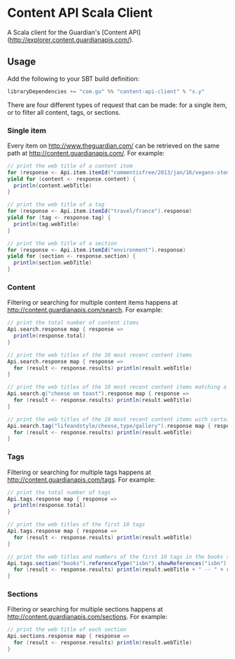 Content API Scala Client
========================

A Scala client for the Guardian's [Content API] (http://explorer.content.guardianapis.com/).


Usage
-----

Add the following to your SBT build definition:

```scala
libraryDependencies += "com.gu" %% "content-api-client" % "x.y"
```

There are four different types of request that can be made: for a single item, or to filter all content, tags, or sections.

### Single item

Every item on http://www.theguardian.com/ can be retrieved on the same path at http://content.guardianapis.com/. For example:

```scala
// print the web title of a content item
for (response <- Api.item.itemId("commentisfree/2013/jan/16/vegans-stomach-unpalatable-truth-quinoa").response)
yield for (content <- response.content) {
  println(content.webTitle)
}

// print the web title of a tag
for (response <- Api.item.itemId("travel/france").response)
yield for (tag <- response.tag) {
  println(tag.webTitle)
}

// print the web title of a section
for (response <- Api.item.itemId("environment").response)
yield for (section <- response.section) {
  println(section.webTitle)
}
```

### Content

Filtering or searching for multiple content items happens at http://content.guardianapis.com/search. For example:

```scala
// print the total number of content items
Api.search.response map { response =>
  println(response.total)
}

// print the web titles of the 10 most recent content items
Api.search.response map { response =>
  for (result <- response.results) println(result.webTitle)
}

// print the web titles of the 10 most recent content items matching a search term
Api.search.q("cheese on toast").response map { response =>
  for (result <- response.results) println(result.webTitle)
}

// print the web titles of the 10 most recent content items with certain tags
Api.search.tag("lifeandstyle/cheese,type/gallery").response map { response =>
  for (result <- response.results) println(result.webTitle)
}
```

### Tags

Filtering or searching for multiple tags happens at http://content.guardianapis.com/tags. For example:

```scala
// print the total number of tags
Api.tags.response map { response =>
  println(response.total)
}

// print the web titles of the first 10 tags
Api.tags.response map { response =>
  for (result <- response.results) println(result.webTitle)
}

// print the web titles and numbers of the first 10 tags in the books section with ISBN references
Api.tags.section("books").referenceType("isbn").showReferences("isbn").response map { response =>
  for (result <- response.results) println(result.webTitle + " -- " + result.references.head.id)
}
```

### Sections

Filtering or searching for multiple sections happens at http://content.guardianapis.com/sections. For example:

```scala
// print the web title of each section
Api.sections.response map { response =>
  for (result <- response.results) println(result.webTitle)
}
```
